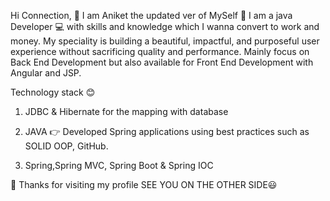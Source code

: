 Hi Connection,
👋 I am Aniket the updated ver of MySelf 🙋 I am a java Developer 💻 with skills and knowledge which I wanna convert to work and money. 
My speciality is building a beautiful, impactful, and purposeful user experience without sacrificing quality and performance. 
Mainly focus on Back End Development but also available for Front End Development with Angular and JSP.

Technology stack 😊 

   1. JDBC & Hibernate for the mapping with database

   2. JAVA 👉 Developed Spring applications using best practices such as SOLID OOP, GitHub.

   3. Spring,Spring MVC, Spring Boot & Spring IOC

🙏 Thanks for visiting my profile SEE YOU ON THE OTHER SIDE😃

